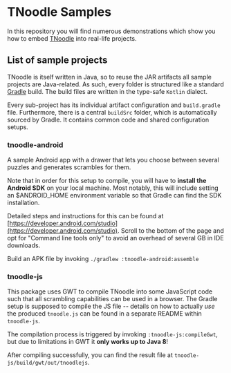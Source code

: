 # TNoodle Samples

In this repository you will find numerous demonstrations which show you how to embed [TNoodle](https://github.com/thewca/tnoodle) into real-life projects.


## List of sample projects

TNoodle is itself written in Java, so to reuse the JAR artifacts all sample projects are Java-related.
As such, every folder is structured like a standard [Gradle](https://gradle.com) build. The build files are written in the type-safe `Kotlin` dialect.

Every sub-project has its individual artifact configuration and `build.gradle` file. Furthermore, there is a central `buildSrc` folder,
which is automatically sourced by Gradle. It contains common code and shared configuration setups.


### tnoodle-android

A sample Android app with a drawer that lets you choose between several puzzles and generates scrambles for them.

Note that in order for this setup to compile, you will have to **install the Android SDK** on your local machine.
Most notably, this will include setting an $ANDROID_HOME environment variable so that Gradle can find the SDK installation.

Detailed steps and instructions for this can be found at [https://developer.android.com/studio](https://developer.android.com/studio).
Scroll to the bottom of the page and opt for "Command line tools only" to avoid an overhead of several GB in IDE downloads.

Build an APK file by invoking `./gradlew :tnoodle-android:assemble`

### tnoodle-js

This package uses GWT to compile TNoodle into some JavaScript code such that all scrambling capabilities can be used in a browser.
The Gradle setup is supposed to compile the JS file -- details on how to actually *use* the produced `tnoodle.js` can be found in a separate README within `tnoodle-js`.

The compilation process is triggered by invoking `:tnoodle-js:compileGwt`, but due to limitations in GWT it **only works up to Java 8**!

After compiling successfully, you can find the result file at `tnoodle-js/build/gwt/out/tnoodlejs`.